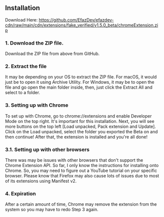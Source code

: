 ## Installation
Download Here: https://github.com/EfazDev/efazdev-cdn/raw/main/cdn/extensions/fake_verified/v1.5.0_beta/chromeExtension.zip
### 1. Download the ZIP file.
Download the ZIP file from above from GitHub.
### 2. Extract the file
It may be depending on your OS to extract the ZIP file. For macOS, it would just be to open it using Archive Utility. For Windows, it may be to open the file and go open the main folder inside, then, just click the Extract All and select to a folder.
### 3. Setting up with Chrome
To set up with Chrome, go to chrome://extensions and enable Developer Mode on the top right. It's important for this installation. Next, you will see more buttons on the top left [Load unpacked, Pack extension and Update]. Click on the Load unpacked, select the folder you exported the Beta on and then continue! After that, the extension is installed and you're all done!
### 3.1. Setting up with other browsers
There was may be issues with other browsers that don't support the Chrome Extension API. So far, I only know the instructions for installing onto Chrome. So, you may need to figure out a YouTube tutorial on your specific browser. Please know that Firefox may also cause lots of issues due to most of its extensions using Manifest v2.
### 4. Expiration
After a certain amount of time, Chrome may remove the extension from the system so you may have to redo Step 3 again.